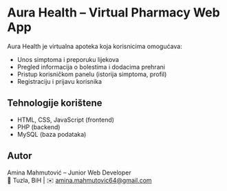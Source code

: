 # Aura Health – Virtual Pharmacy Web App

Aura Health je virtualna apoteka koja korisnicima omogućava:

- Unos simptoma i preporuku lijekova
- Pregled informacija o bolestima i dodacima prehrani
- Pristup korisničkom panelu (istorija simptoma, profil)
- Registraciju i prijavu korisnika

## Tehnologije korištene
- HTML, CSS, JavaScript (frontend)
- PHP (backend)
- MySQL (baza podataka)

## Autor
Amina Mahmutović – Junior Web Developer  
📍 Tuzla, BiH | ✉️ amina.mahmutovic64@gmail.com

